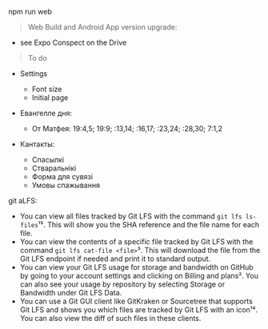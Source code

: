 npm run web

> Web Build and Android App version upgrade:  
* see Expo Conspect on the Drive

> To do
* Settings
  * Font size
  * Initial page

* Евангелле дня:
  * От Матфея: 19:4,5; 19:9; :13,14; :16,17; :23,24; :28,30; 7:1,2

* Кантакты:
  * Спасылкі
  * Стваральнікі
  * Форма для сувязі
  * Умовы спажывання

git aLFS:

- You can view all files tracked by Git LFS with the command `git lfs ls-files`¹⁵. This will show you the SHA reference and the file name for each file.
- You can view the contents of a specific file tracked by Git LFS with the command `git lfs cat-file <file>`³. This will download the file from the Git LFS endpoint if needed and print it to standard output.
- You can view your Git LFS usage for storage and bandwidth on GitHub by going to your account settings and clicking on Billing and plans². You can also see your usage by repository by selecting Storage or Bandwidth under Git LFS Data.
- You can use a Git GUI client like GitKraken or Sourcetree that supports Git LFS and shows you which files are tracked by Git LFS with an icon¹⁴. You can also view the diff of such files in these clients.
